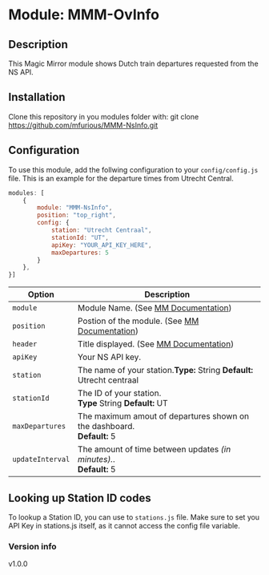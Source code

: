 # Module: MMM-OvInfo

## Description
This Magic Mirror module shows Dutch train departures requested from the NS API.

## Installation
Clone this repository in you modules folder with:
git clone https://github.com/mfurious/MMM-NsInfo.git

## Configuration
To use this module, add the follwing configuration to your `config/config.js` file. This is an example for the departure times from Utrecht Central.

```javascript
modules: [
    {
        module: "MMM-NsInfo",
        position: "top_right",
        config: {
            station: "Utrecht Centraal",
            stationId: "UT",
            apiKey: "YOUR_API_KEY_HERE",
            maxDepartures: 5
        }
    },
}]
```

| Option | Description
|----------|-------------
|`module`   | Module Name. (See [MM Documentation](https://docs.magicmirror.builders/modules/configuration.html))
|`position` | Postion of the module. (See [MM Documentation](https://docs.magicmirror.builders/modules/configuration.html))
|`header`   | Title displayed. (See [MM Documentation](https://docs.magicmirror.builders/modules/configuration.html))
|`apiKey`    | Your NS API key.
|`station`   | The name of your station.<b>Type:</b> String <b>Default:</b> Utrecht centraal
|`stationId` | The ID of your station.<br> <b>Type</b> String <b>Default:</b> UT
|`maxDepartures`   | The maximum amout of departures shown on the dashboard.<br><b>Default:</b> 5
|`updateInterval`   | The amount of time between updates <i>(in minutes).</i>.<br><b>Default:</b> 5

## Looking up Station ID codes
To lookup a Station ID, you can use to `stations.js` file. Make sure to set you API Key in stations.js itself, as it cannot access the config file variable.


### Version info
v1.0.0
